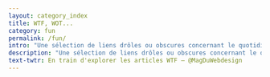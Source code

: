 ```yaml
---
layout: category_index
title: WTF, WOT...
category: fun
permalink: /fun/
intro: "Une sélection de liens drôles ou obscures concernant le quotidien des designers et développeurs."
description: "Une sélection de liens drôles ou obscures concernant le quotidien des designers et développeurs."
text-twtr: En train d'explorer les articles WTF — @MagDuWebdesign
---
```

